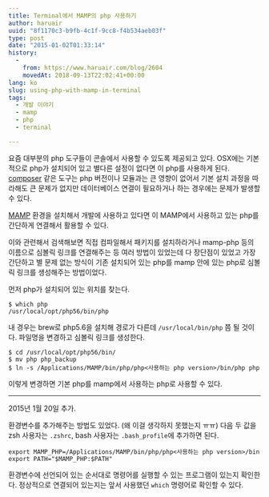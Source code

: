 ```yaml
---
title: Terminal에서 MAMP의 php 사용하기
author: haruair
uuid: "8f1170c3-b9fb-4c1f-9cc8-f4b534aeb03f"
type: post
date: "2015-01-02T01:33:14"
history:
  - 
    from: https://www.haruair.com/blog/2604
    movedAt: 2018-09-13T22:02:41+00:00
lang: ko
slug: using-php-with-mamp-in-terminal
tags:
  - 개발 이야기
  - mamp
  - php
  - terminal

---
```

요즘 대부분의 php 도구들이 콘솔에서 사용할 수 있도록 제공되고 있다. OSX에는 기본적으로 php가 설치되어 있고 별다른 설정이 없다면 이 php를 사용하게 된다. [composer][1] 같은 도구는 php 버전이나 모듈과는 큰 영향이 없어서 기본 설치 과정을 따라해도 큰 문제가 없지만 데이터베이스 연결이 필요하거나 하는 경우에는 문제가 발생할 수 있다.

[MAMP][2] 환경을 설치해서 개발에 사용하고 있다면 이 MAMP에서 사용하고 있는 php를 간단하게 연결해서 활용할 수 있다.

이와 관련해서 검색해보면 직접 컴파일해서 패키지를 설치하라거나 mamp-php 등의 이름으로 심볼릭 링크를 연결해주는 등 여러 방법이 있었는데 다 장단점이 있었고 가장 간단하고 별 문제 없는 방식이 기존 설치되어 있는 php를 mamp 안에 있는 php로 심볼릭 링크를 생성해주는 방법이었다.

먼저 php가 설치되어 있는 위치를 찾는다.

    $ which php
    /usr/local/opt/php56/bin/php
    

내 경우는 brew로 php5.6을 설치해 경로가 다른데 `/usr/local/bin/php` 쯤 될 것이다. 파일명을 변경하고 심볼릭 링크를 생성한다.

    $ cd /usr/local/opt/php56/bin/
    $ mv php php_backup
    $ ln -s /Applications/MAMP/bin/php/php<사용하는 php version>/bin/php php
    

이렇게 변경하면 기본 php를 mamp에서 사용하는 php로 사용할 수 있다.

* * *

2015년 1월 20일 추가.

환경변수를 추가해주는 방법도 있었다. (왜 이걸 생각하지 못했는지 ㅠㅠ) 다음 두 값을 zsh 사용자는 `.zshrc`, bash 사용자는 `.bash_profile`에 추가하면 된다.

    export MAMP_PHP=/Applications/MAMP/bin/php/php<사용하는 php version>/bin
    export PATH="$MAMP_PHP:$PATH"
    

환경변수에 선언되어 있는 순서대로 명령어를 실행할 수 있는 프로그램이 있는지 확인한다. 정상적으로 연결되어 있는지는 앞서 사용했던 `which` 명령어로 확인할 수 있다.

 [1]: http://haruair.com/blog/1860
 [2]: http://haruair.com/blog/2231